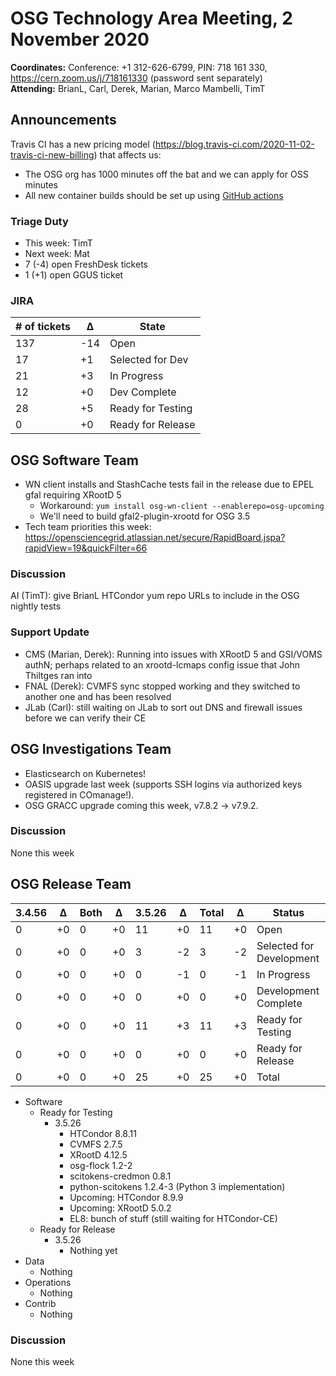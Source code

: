 # OSG Technology Area Meeting,  2 November 2020

**Coordinates:** Conference: +1 312-626-6799, PIN: 718 161 330, <https://cern.zoom.us/j/718161330> (password sent separately)  
**Attending:** BrianL, Carl, Derek, Marian, Marco Mambelli, TimT  


## Announcements

Travis CI has a new pricing model (<https://blog.travis-ci.com/2020-11-02-travis-ci-new-billing>) that affects us:  

-   The OSG org has 1000 minutes off the bat and we can apply for OSS minutes
-   All new container builds should be set up using
    [GitHub actions](../../software/container-development-guide.md/#new-containers-using-github-actions-preferred>)


### Triage Duty

-   This week: TimT
-   Next week: Mat
-   7 (-4) open FreshDesk tickets
-   1 (+1) open GGUS ticket


### JIRA

| # of tickets | &Delta; | State             |
|------------ |------- |----------------- |
| 137          | -14     | Open              |
| 17           | +1      | Selected for Dev  |
| 21           | +3      | In Progress       |
| 12           | +0      | Dev Complete      |
| 28           | +5      | Ready for Testing |
| 0            | +0      | Ready for Release |


## OSG Software Team

-   WN client installs and StashCache tests fail in the release due to EPEL gfal requiring XRootD 5  
    -   Workaround: `yum install osg-wn-client --enablerepo=osg-upcoming`
    -   We'll need to build gfal2-plugin-xrootd for OSG 3.5
-   Tech team priorities this week: <https://opensciencegrid.atlassian.net/secure/RapidBoard.jspa?rapidView=19&quickFilter=66>


### Discussion

AI (TimT): give BrianL HTCondor yum repo URLs to include in the OSG nightly tests


### Support Update

-   CMS (Marian, Derek): Running into issues with XRootD 5 and GSI/VOMS authN; perhaps related to an xrootd-lcmaps config issue that John Thiltges ran into
-   FNAL (Derek): CVMFS sync stopped working and they switched to another one and has been resolved
-   JLab (Carl): still waiting on JLab to sort out DNS and firewall issues before we can verify their CE


## OSG Investigations Team

-   Elasticsearch on Kubernetes!
-   OASIS upgrade last week (supports SSH logins via authorized keys registered in COmanage!).
-   OSG GRACC upgrade coming this week, v7.8.2 -> v7.9.2.


### Discussion

None this week  


## OSG Release Team

| 3.4.56 | &Delta; | Both | &Delta; | 3.5.26 | &Delta; | Total | &Delta; | Status                   |
| ------ | ------- | ---- | ------- | ------ | ------- | ----- | ------- | ------------------------ |
| 0      | +0      | 0    | +0      | 11     | +0      | 11    | +0      | Open                     |
| 0      | +0      | 0    | +0      | 3      | -2      | 3     | -2      | Selected for Development |
| 0      | +0      | 0    | +0      | 0      | -1      | 0     | -1      | In Progress              |
| 0      | +0      | 0    | +0      | 0      | +0      | 0     | +0      | Development Complete     |
| 0      | +0      | 0    | +0      | 11     | +3      | 11    | +3      | Ready for Testing        |
| 0      | +0      | 0    | +0      | 0      | +0      | 0     | +0      | Ready for Release        |
| 0      | +0      | 0    | +0      | 25     | +0      | 25    | +0      | Total                    |

-   Software  
    -   Ready for Testing  
        -   3.5.26  
            -   HTCondor 8.8.11
            -   CVMFS 2.7.5
            -   XRootD 4.12.5
            -   osg-flock 1.2-2
            -   scitokens-credmon 0.8.1
            -   python-scitokens 1.2.4-3 (Python 3 implementation)
            -   Upcoming: HTCondor 8.9.9
            -   Upcoming: XRootD 5.0.2
            -   EL8: bunch of stuff (still waiting for HTCondor-CE)
    -   Ready for Release  
        -   3.5.26  
            -   Nothing yet
-   Data  
    -   Nothing
-   Operations  
    -   Nothing
-   Contrib  
    -   Nothing


### Discussion

None this week
